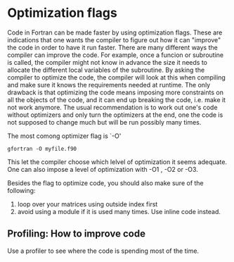 # Optimization flags

Code in Fortran can be made faster by using optimization flags. These are indications that one wants the compiler to figure out how it can "improve" the code in order to have it run faster. There are many different ways the compiler can improve the code. For example, once a funcion or subroutine is called, the compiler might not know in advance the size it needs to allocate the different local variables of the subroutine. By asking the compiler to optimize the code, the compiler will look at this when compiling and make sure it knows the requirements needed at runtime. The only drawback is that optimizing the code means imposing more constraints on all the objects of the code, and it can end up breaking the code, i.e. make it not work anymore. The usual recommendation is to work out one's code without optimizers and only turn the optimizers at the end, one the code is not supposed to change much but will be run possibly many times.

The most comong optimizer flag is \`-O'

`gfortran -O myfile.f90`

This let the compiler choose which lelvel of optimization it seems adequate. One can also impose a level of optimization with -O1 , -O2 or -O3.

Besides the flag to optimize code, you should also make sure of the following:

1. loop over your matrices using outside index first
2. avoid using a module if it is used many times. Use inline code instead.

## Profiling: How to improve code

Use a profiler to see where the code is spending most of the time.

## 



